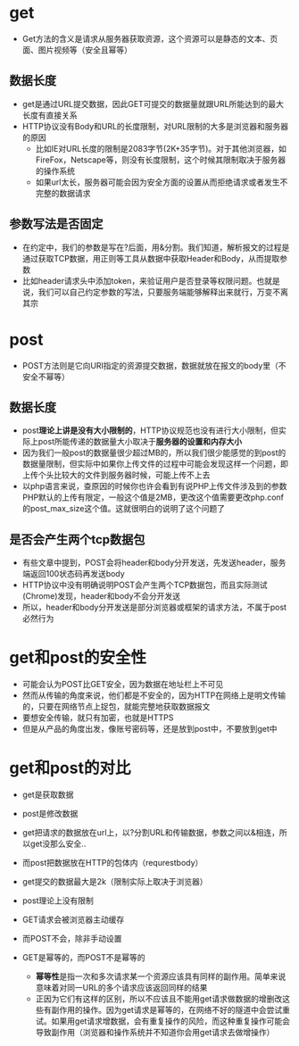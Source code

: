 # get

- Get⽅法的含义是请求从服务器获取资源，这个资源可以是静态的⽂本、⻚⾯、图⽚视频等（安全且幂等）



## 数据长度

- get是通过URL提交数据，因此GET可提交的数据量就跟URL所能达到的最大长度有直接关系
- HTTP协议没有Body和URL的长度限制，对URL限制的大多是浏览器和服务器的原因
  - 比如IE对URL长度的限制是2083字节(2K+35字节)。对于其他浏览器，如FireFox，Netscape等，则没有长度限制，这个时候其限制取决于服务器的操作系统
  - 如果url太长，服务器可能会因为安全方面的设置从而拒绝请求或者发生不完整的数据请求




## 参数写法是否固定

- 在约定中，我们的参数是写在?后面，用&分割。我们知道，解析报文的过程是通过获取TCP数据，用正则等工具从数据中获取Header和Body，从而提取参数
- 比如header请求头中添加token，来验证用户是否登录等权限问题。也就是说，我们可以自己约定参数的写法，只要服务端能够解释出来就行，万变不离其宗







# post

- POST⽅法则是它向URI指定的资源提交数据，数据就放在报⽂的body里（不安全不幂等）



## 数据长度

- post**理论上讲是没有大小限制的**，HTTP协议规范也没有进行大小限制，但实际上post所能传递的数据量大小取决于**服务器的设置和内存大小**
- 因为我们一般post的数据量很少超过MB的，所以我们很少能感觉的到post的数据量限制，但实际中如果你上传文件的过程中可能会发现这样一个问题，即上传个头比较大的文件到服务器时候，可能上传不上去
- 以php语言来说，查原因的时候你也许会看到有说PHP上传文件涉及到的参数PHP默认的上传有限定，一般这个值是2MB，更改这个值需要更改php.conf的post_max_size这个值。这就很明白的说明了这个问题了



## 是否会产生两个tcp数据包

- 有些文章中提到，POST会将header和body分开发送，先发送header，服务端返回100状态码再发送body
- HTTP协议中没有明确说明POST会产生两个TCP数据包，而且实际测试(Chrome)发现，header和body不会分开发送
- 所以，header和body分开发送是部分浏览器或框架的请求方法，不属于post必然行为







# get和post的安全性

- 可能会认为POST比GET安全，因为数据在地址栏上不可见
- 然而从传输的角度来说，他们都是不安全的，因为HTTP在网络上是明文传输的，只要在网络节点上捉包，就能完整地获取数据报文
- 要想安全传输，就只有加密，也就是HTTPS
- 但是从产品的角度出发，像账号密码等，还是放到post中，不要放到get中







# get和post的对比

- get是获取数据
- post是修改数据



- get把请求的数据放在url上，以?分割URL和传输数据，参数之间以&相连，所以get没那么安全..
- 而post把数据放在HTTP的包体内（requrestbody）



- get提交的数据最大是2k（限制实际上取决于浏览器）
- post理论上没有限制



- GET请求会被浏览器主动缓存
- 而POST不会，除非手动设置



- GET是幂等的，而POST不是幂等的
  - **幂等性**是指一次和多次请求某一个资源应该具有同样的副作用。简单来说意味着对同一URL的多个请求应该返回同样的结果
  - 正因为它们有这样的区别，所以不应该且不能用get请求做数据的增删改这些有副作用的操作。因为get请求是幂等的，在网络不好的隧道中会尝试重试。如果用get请求增数据，会有重复操作的风险，而这种重复操作可能会导致副作用（浏览器和操作系统并不知道你会用get请求去做增操作）
